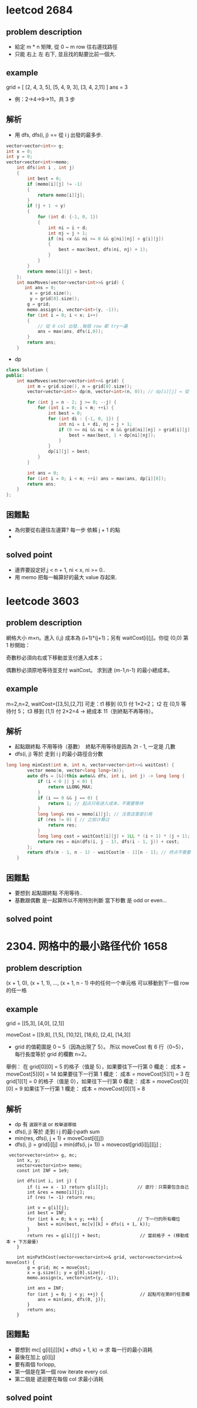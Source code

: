 # leetcod 2684
## problem description
- 給定 m * n 矩陣, 從 0 ~ m row 往右邊找路徑
- 只能 右上 左 右下, 並且找的點要比前一個大.
## example
grid =
[ [2, 4, 3, 5],
  [5, 4, 9, 3],
  [3, 4, 2,11] ]
ans = 3
- 例：2→4→9→11，共 3 步
## 解析
- 用 dfs, dfs(i, j) == 從 i j 出發的最多步. 

```c++
vector<vector<int>> g;
int x = 0;
int y = 0;
vector<vector<int>>memo;
    int dfs(int i , int j)
    {
        int best = 0;
        if (memo[i][j] != -1)
        {
            return memo[i][j];
        }
        if (j + 1　< y)
        {
            for (int d: {-1, 0, 1})
            {
                int ni = i + d;
                int nj = j + 1;
                if (ni <x && ni >= 0 && g[ni][nj] > g[i][j])
                {
                    best = max(best, dfs(ni, nj) + 1);
                }
            }
        }
        return memo[i][j] = best;
    };
    int maxMoves(vector<vector<int>>& grid) {
       int ans = 0;
         x = grid.size();
         y = grid[0].size();
        g = grid;
        memo.assign(x, vector<int>(y, -1));
        for (int i = 0; i < x; i++)
        {
            // 從 0 col 出發..每個 row 都 try一遍
            ans = max(ans, dfs(i,0));
        }
        return ans; 
    }
```
- dp 
```c++
class Solution {
public:
    int maxMoves(vector<vector<int>>& grid) {
        int m = grid.size(), n = grid[0].size();
        vector<vector<int>> dp(m, vector<int>(n, 0)); // dp[i][j] = 從 (i,j) 出發的最大步數

        for (int j = n - 2; j >= 0; --j) {
            for (int i = 0; i < m; ++i) {
                int best = 0;
                for (int di : {-1, 0, 1}) {
                    int ni = i + di, nj = j + 1;
                    if (0 <= ni && ni < m && grid[ni][nj] > grid[i][j]) {
                        best = max(best, 1 + dp[ni][nj]);
                    }
                }
                dp[i][j] = best;
            }
        }

        int ans = 0;
        for (int i = 0; i < m; ++i) ans = max(ans, dp[i][0]);
        return ans;
    }
};
```
## 困難點
- 為何要從右邊往左邊算? 每一步 依賴 j + 1 的點
- 
## solved point
- 邊界要設定好,j < n + 1, ni < x, ni >= 0..
- 用 memo 把每一輪算好的最大 value 存起來. 

# leetcode 3603

## problem description
網格大小 m×n。進入 (i,j) 成本為 (i+1)*(j+1)；另有 waitCost[i][j]。你從 (0,0) 第 1 秒開始：

奇數秒必須向右或下移動並支付進入成本；

偶數秒必須原地等待並支付 waitCost。
求到達 (m-1,n-1) 的最小總成本。
## example
m=2,n=2, waitCost=[[3,5],[2,7]]
可走：t1 移到 (0,1) 付 1×2=2；
t2 在 (0,1) 等待付 5；
t3 移到 (1,1) 付 2×2=4 → 總成本 11（到終點不再等待）。
## 解析
- 起點跟終點 不用等待（基數）　終點不用等待是因為 2t - 1, 一定是 几數
- dfs(i, j) 等於 走到 i j 的最小路徑合分數
```cpp
long long minCost(int m, int n, vector<vector<int>>& waitCost) {
        vector memo(m, vector<long long>(n));
        auto dfs = [&](this auto&& dfs, int i, int j) -> long long {
            if (i < 0 || j < 0) {
                return LLONG_MAX;
            }
            if (i == 0 && j == 0) {
                return 1; // 起点只有进入成本，不需要等待
            }
            long long& res = memo[i][j]; // 注意这里是引用
            if (res != 0) { // 之前计算过
                return res;
            }
            long long cost = waitCost[i][j] + 1LL * (i + 1) * (j + 1);
            return res = min(dfs(i, j - 1), dfs(i - 1, j)) + cost;
        };
        return dfs(m - 1, n - 1) - waitCost[m - 1][n - 1]; // 终点不需要等待
    }

```
## 困難點
- 要想到 起點跟終點 不用等待.. 
- 基數跟偶數 是一起算所以不用特別判斷 當下秒數 是 odd or even...
## solved point


# 2304. 网格中的最小路径代价 1658
## problem description
(x + 1, 0), 
(x + 1, 1), ..., 
(x + 1, n - 1) 中的任何一个单元格
可以移動到下一個 row 的任一格


## example
grid = [[5,3],
        [4,0],
        [2,1]]

moveCost = [[9,8],
            [1,5],
            [10,12],
            [18,6],
            [2,4],
            [14,3]]

- grid 的值範圍是 0 ~ 5（因為出現了 5）。
所以 moveCost 有 6 行（0~5），每行長度等於 grid 的欄數 n=2。

舉例：
在 grid[0][0] = 5 的格子（值是 5），如果要往下一行第 0 欄走：
成本 = moveCost[5][0] = 14
如果要往下一行第 1 欄走：
成本 = moveCost[5][1] = 3
在 grid[1][1] = 0 的格子（值是 0），如果往下一行第 0 欄走：
成本 = moveCost[0][0] = 9
如果往下一行第 1 欄走：
成本 = moveCost[0][1] = 8
## 解析
- dp 有 `選跟不選`  or `枚舉選哪個` 
- dfs(i, j) 等於 走到 i j 的最小path sum
- min(res, dfs(i, j + 1) + moveCost[i][j]) 
- dfs(i, j) = grid[i][j] + min(dfs(i, j+ 1)) + movecost[grid[i][j]][j] ; 
```
 vector<vector<int>> g, mc;
    int x, y;
    vector<vector<int>> memo;
    const int INF = 1e9;

    int dfs(int i, int j) {
        if (i == x - 1) return g[i][j];           // 底行：只需要包含自己
        int &res = memo[i][j];
        if (res != -1) return res;

        int v = g[i][j];
        int best = INF;
        for (int k = 0; k < y; ++k) {             // 下一行的所有欄位
            best = min(best, mc[v][k] + dfs(i + 1, k));
        }
        return res = g[i][j] + best;               // 當前格子 + (移動成本 + 下方最優)
    }

    int minPathCost(vector<vector<int>>& grid, vector<vector<int>>& moveCost) {
        g = grid; mc = moveCost;
        x = g.size(); y = g[0].size();
        memo.assign(x, vector<int>(y, -1));

        int ans = INF;
        for (int j = 0; j < y; ++j) {              // 起點可在第0行任意欄
            ans = min(ans, dfs(0, j));
        }
        return ans;
    }
```



## 困難點
- 要想到 mc[ g[i][j]][k] + dfs(i + 1, k)  -> 求 每一行的最小消耗
- 最後在加上 g[i][j]
- 要有兩個 forlopp,
- 第一個是在第一個 row iterate every col. 
- 第二個是 遞迴要在每個 col 求最小消耗 
## solved point
